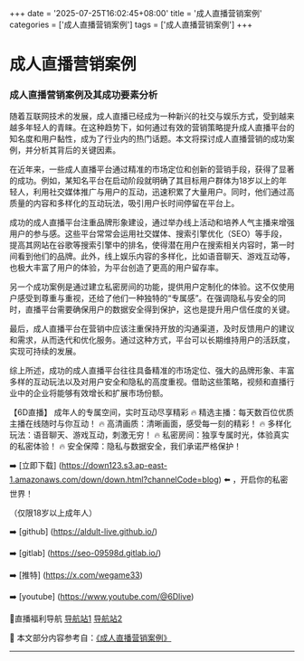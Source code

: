 +++
date = '2025-07-25T16:02:45+08:00'
title = '成人直播营销案例'
categories = ['成人直播营销案例']
tags = ['成人直播营销案例']
+++

# 成人直播营销案例

### 成人直播营销案例及其成功要素分析

随着互联网技术的发展，成人直播已经成为一种新兴的社交与娱乐方式，受到越来越多年轻人的青睐。在这种趋势下，如何通过有效的营销策略提升成人直播平台的知名度和用户黏性，成为了行业内的热门话题。本文将探讨成人直播营销的成功案例，并分析其背后的关键因素。

在近年来，一些成人直播平台通过精准的市场定位和创新的营销手段，获得了显著的成功。例如，某知名平台在启动阶段就明确了其目标用户群体为18岁以上的年轻人，利用社交媒体推广与用户的互动，迅速积累了大量用户。同时，他们通过高质量的内容和多样化的互动玩法，吸引用户长时间停留在平台上。

成功的成人直播平台注重品牌形象建设，通过举办线上活动和培养人气主播来增强用户的参与感。这些平台常常会运用社交媒体、搜索引擎优化（SEO）等手段，提高其网站在谷歌等搜索引擎中的排名，使得潜在用户在搜索相关内容时，第一时间看到他们的品牌。此外，线上娱乐内容的多样化，比如语音聊天、游戏互动等，也极大丰富了用户的体验，为平台创造了更高的用户留存率。

另一个成功案例是通过建立私密房间的功能，提供用户定制化的体验。这不仅使用户感受到尊重与重视，还给了他们一种独特的“专属感”。在强调隐私与安全的同时，直播平台需要确保用户的数据安全得到保护，这也是提升用户信任度的关键。

最后，成人直播平台在营销中应该注重保持开放的沟通渠道，及时反馈用户的建议和需求，从而迭代和优化服务。通过这种方式，平台可以长期维持用户的活跃度，实现可持续的发展。

综上所述，成功的成人直播平台往往具备精准的市场定位、强大的品牌形象、丰富多样的互动玩法以及对用户安全和隐私的高度重视。借助这些策略，视频和直播行业中的企业将能够有效增长和扩展市场份额。

【6D直播】
成年人的专属空间，实时互动尽享精彩
🔥 精选主播：每天数百位优质主播在线随时与你互动！
🔥 高清画质：清晰画面，感受每一刻的精彩！
🔥 多样化玩法：语音聊天、游戏互动，刺激无穷！
🔥 私密房间：独享专属时光，体验真实的私密体验！
🔥 安全保障：隐私与数据安全，我们承诺严格保护！

➡️ [立即下载] (https://down123.s3.ap-east-1.amazonaws.com/down/down.html?channelCode=blog) ⬅️ ，开启你的私密世界！

（仅限18岁以上成年人）

➡️ [github] (https://aldult-live.github.io/)

➡️ [gitlab] (https://seo-09598d.gitlab.io/)

➡️ [推特] (https://x.com/wegame33)

➡️ [youtube] (https://www.youtube.com/@6Dlive)

🔞直播福利导航   [导航站1](https://webstack-86085a.gitlab.io/) [导航站2](https://onlygit123-2.github.io/)


📘 本文部分内容参考自：[《成人直播营销案例》](https://github.com/liveshow123321/tvshow)

---

